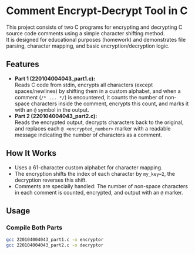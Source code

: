 # Comment Encrypt-Decrypt Tool in C

This project consists of two C programs for encrypting and decrypting C source code comments using a simple character shifting method.  
It is designed for educational purposes (homework) and demonstrates file parsing, character mapping, and basic encryption/decryption logic.

## Features

- **Part 1 (220104004043_part1.c):**  
  Reads C code from stdin, encrypts all characters (except spaces/newlines) by shifting them in a custom alphabet, and when a comment (`/* ... */`) is encountered, it counts the number of non-space characters inside the comment, encrypts this count, and marks it with an `@` symbol in the output.
- **Part 2 (220104004043_part2.c):**  
  Reads the encrypted output, decrypts characters back to the original, and replaces each `@ <encrypted_number>` marker with a readable message indicating the number of characters as a comment.

## How It Works

- Uses a 61-character custom alphabet for character mapping.
- The encryption shifts the index of each character by `my_key=2`, the decryption reverses this shift.
- Comments are specially handled: The number of non-space characters in each comment is counted, encrypted, and output with an `@` marker.

## Usage

### **Compile Both Parts**

```bash
gcc 220104004043_part1.c -o encryptor
gcc 220104004043_part2.c -o decryptor
